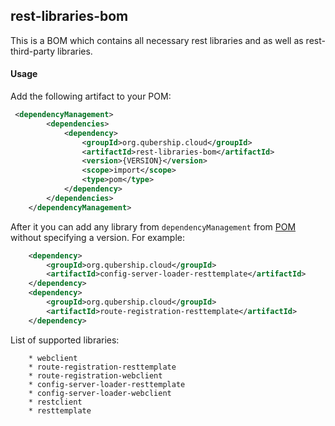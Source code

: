 rest-libraries-bom
--------

This is a BOM which contains all necessary rest libraries and as well as rest-third-party libraries.    

#### Usage

Add the following artifact to your POM:

```xml
 <dependencyManagement>
        <dependencies>
            <dependency>
                <groupId>org.qubership.cloud</groupId>
                <artifactId>rest-libraries-bom</artifactId>
                <version>{VERSION}</version>
                <scope>import</scope>
                <type>pom</type>
            </dependency>
        </dependencies>
    </dependencyManagement>
```

After it you can add any library from `dependencyManagement` from [POM](./pom.xml) without specifying a version. For example:

```xml
    <dependency>
        <groupId>org.qubership.cloud</groupId>
        <artifactId>config-server-loader-resttemplate</artifactId>
    </dependency>
    <dependency>
        <groupId>org.qubership.cloud</groupId>
        <artifactId>route-registration-resttemplate</artifactId>
    </dependency>
```

List of supported libraries:
```
    * webclient
    * route-registration-resttemplate
    * route-registration-webclient
    * config-server-loader-resttemplate
    * config-server-loader-webclient
    * restclient
    * resttemplate
```